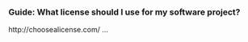 <div class="panel panel-info">
    <div class="panel-heading">
        <h3 class="panel-title"><i class="octicon octicon-megaphone"></i> Guide: What license should I use for my software project?</h3>
    </div>
    <div class="panel-body">
        <p>http://choosealicense.com/   ...</p>
    </div>
    <!--<div class="panel-footer">
        <i class="octicon octicon-comment-discussion"></i> Do you know typical frameworks for other languages used in open source development?
    </div>-->
</div>

